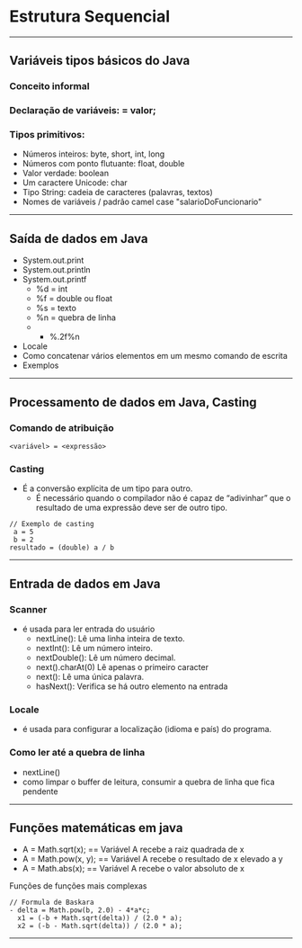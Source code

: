 # Estrutura Sequencial
---
## Variáveis tipos básicos do Java
### Conceito informal
### Declaração de variáveis: = valor;
### Tipos primitivos:
  - Números inteiros: byte, short, int, long
  - Números com ponto flutuante: float, double
  - Valor verdade: boolean
  - Um caractere Unicode: char
- Tipo String: cadeia de caracteres (palavras, textos)
- Nomes de variáveis / padrão camel case "salarioDoFuncionario"
---
## Saída de dados em Java
- System.out.print
- System.out.println
- System.out.printf
  - %d = int
  - %f = double ou float
  - %s = texto
  - %n = quebra de linha
  - - %.2f%n
- Locale
- Como concatenar vários elementos em um mesmo comando de escrita
- Exemplos
---
## Processamento de dados em Java, Casting
### Comando de atribuição
```
<variável> = <expressão>
```
### Casting
  - É a conversão explícita de um tipo para outro. 
    - É necessário quando o compilador não é capaz de “adivinhar” que o resultado de uma expressão deve ser de outro tipo.
  ```
  // Exemplo de casting
   a = 5
   b = 2
  resultado = (double) a / b
  ```
  ---
## Entrada de dados em Java

### Scanner 
  - é usada para ler entrada do usuário
    - nextLine(): Lê uma linha inteira de texto.
    - nextInt(): Lê um número inteiro.
    - nextDouble(): Lê um número decimal.
    - next().charAt(0) Lê apenas o primeiro caracter
    - next(): Lê uma única palavra.
    - hasNext(): Verifica se há outro elemento na entrada


### Locale
- é usada para configurar a localização (idioma e país) do programa.

### Como ler até a quebra de linha
  - nextLine()
  - como limpar o buffer de leitura, consumir a quebra de linha que fica pendente
---
## Funções matemáticas em java
- A = Math.sqrt(x); == Variável A recebe a raiz quadrada de x
- A = Math.pow(x, y); == Variável A recebe o resultado de x elevado a y
- A = Math.abs(x); == Variável A recebe o valor absoluto de x

Funções de funções mais complexas

```
// Formula de Baskara
- delta = Math.pow(b, 2.0) - 4*a*c;
  x1 = (-b + Math.sqrt(delta)) / (2.0 * a);
  x2 = (-b - Math.sqrt(delta)) / (2.0 * a);
```
---

